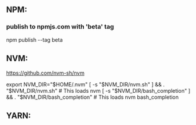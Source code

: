 NPM:
----

### publish to npmjs.com with 'beta' tag
npm publish --tag beta



NVM:
----

https://github.com/nvm-sh/nvm

export NVM_DIR="$HOME/.nvm"
[ -s "$NVM_DIR/nvm.sh" ] && \. "$NVM_DIR/nvm.sh"  # This loads nvm
[ -s "$NVM_DIR/bash_completion" ] && \. "$NVM_DIR/bash_completion"  # This loads nvm bash_completion



YARN:
-----
